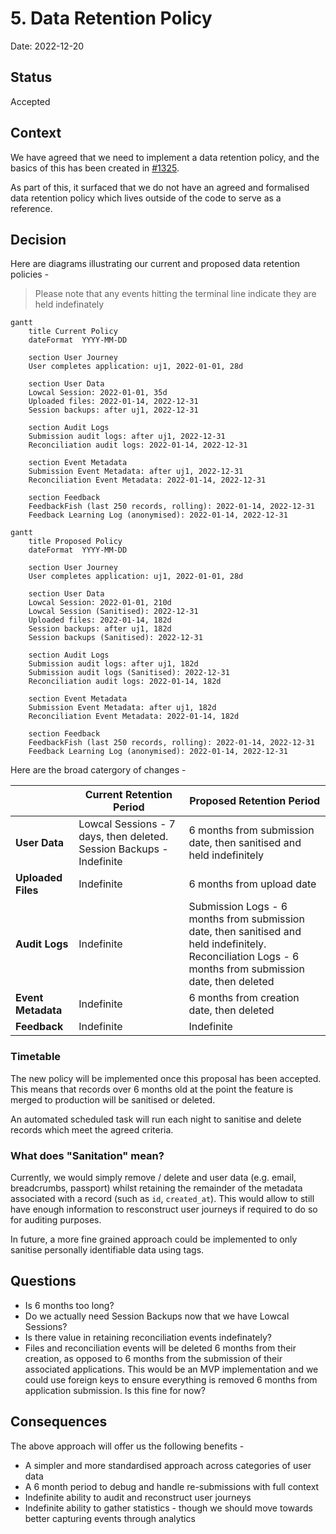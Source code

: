 # 5. Data Retention Policy

Date: 2022-12-20

## Status

Accepted

## Context

We have agreed that we need to implement a data retention policy, and the basics of this has been created in [#1325](https://github.com/theopensystemslab/planx-new/pull/1325).

As part of this, it surfaced that we do not have an agreed and formalised data retention policy which lives outside of the code to serve as a reference.

## Decision
Here are diagrams illustrating our current and proposed data retention policies - 

> Please note that any events hitting the terminal line indicate they are held indefinately

```mermaid
gantt
    title Current Policy
    dateFormat  YYYY-MM-DD

    section User Journey
    User completes application: uj1, 2022-01-01, 28d

    section User Data
    Lowcal Session: 2022-01-01, 35d
    Uploaded files: 2022-01-14, 2022-12-31
    Session backups: after uj1, 2022-12-31

    section Audit Logs
    Submission audit logs: after uj1, 2022-12-31
    Reconciliation audit logs: 2022-01-14, 2022-12-31

    section Event Metadata
    Submission Event Metadata: after uj1, 2022-12-31
    Reconciliation Event Metadata: 2022-01-14, 2022-12-31
    
    section Feedback
    FeedbackFish (last 250 records, rolling): 2022-01-14, 2022-12-31
    Feedback Learning Log (anonymised): 2022-01-14, 2022-12-31
```

```mermaid
gantt
    title Proposed Policy
    dateFormat  YYYY-MM-DD

    section User Journey
    User completes application: uj1, 2022-01-01, 28d

    section User Data
    Lowcal Session: 2022-01-01, 210d
    Lowcal Session (Sanitised): 2022-12-31
    Uploaded files: 2022-01-14, 182d
    Session backups: after uj1, 182d
    Session backups (Sanitised): 2022-12-31

    section Audit Logs
    Submission audit logs: after uj1, 182d
    Submission audit logs (Sanitised): 2022-12-31
    Reconciliation audit logs: 2022-01-14, 182d

    section Event Metadata
    Submission Event Metadata: after uj1, 182d
    Reconciliation Event Metadata: 2022-01-14, 182d

    section Feedback
    FeedbackFish (last 250 records, rolling): 2022-01-14, 2022-12-31
    Feedback Learning Log (anonymised): 2022-01-14, 2022-12-31
```

Here are the broad catergory of changes - 

|| Current Retention Period | Proposed Retention Period |
|---|---|---|
| **User Data**| Lowcal Sessions - 7 days, then deleted. Session Backups - Indefinite | 6 months from submission date, then sanitised and held indefinitely |
| **Uploaded Files**| Indefinite | 6 months from upload date |
| **Audit Logs** | Indefinite | Submission Logs - 6 months from submission date, then sanitised and held indefinitely. <br /> Reconciliation Logs - 6 months from submission date, then deleted  |
| **Event Metadata** | Indefinite | 6 months from creation date, then deleted | 
| **Feedback** | Indefinite | Indefinite


### Timetable
The new policy will be implemented once this proposal has been accepted. This means that records over 6 months old at the point the feature is merged to production will be sanitised or deleted.

An automated scheduled task will run each night to sanitise and delete records which meet the agreed criteria.

### What does "Sanitation" mean?
Currently, we would simply remove / delete and user data (e.g. email, breadcrumbs, passport) whilst retaining the remainder of the metadata associated with a record (such as `id`, `created_at`). This would allow to still have enough information to resconstruct user journeys if required to do so for auditing purposes.

In future, a more fine grained approach could be implemented to only sanitise personally identifiable data using tags.

## Questions
 - Is 6 months too long?
 - Do we actually need Session Backups now that we have Lowcal Sessions?
 - Is there value in retaining reconciliation events indefinately?
 - Files and reconciliation events will be deleted 6 months from their creation, as opposed to 6 months from the submission of their associated applications. This would be an MVP implementation and we could use foreign keys to ensure everything is removed 6 months from application submission. Is this fine for now?

## Consequences

The above approach will offer us the following benefits - 

- A simpler and more standardised approach across categories of user data
- A 6 month period to debug and handle re-submissions with full context
- Indefinite ability to audit and reconstruct user journeys
- Indefinite ability to gather statistics - though we should move towards better capturing events through analytics